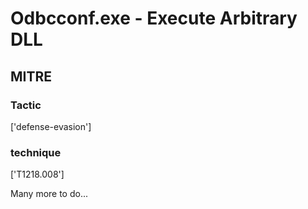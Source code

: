 # Odbcconf.exe - Execute Arbitrary DLL

## MITRE

### Tactic
['defense-evasion']

### technique
['T1218.008']

Many more to do...
